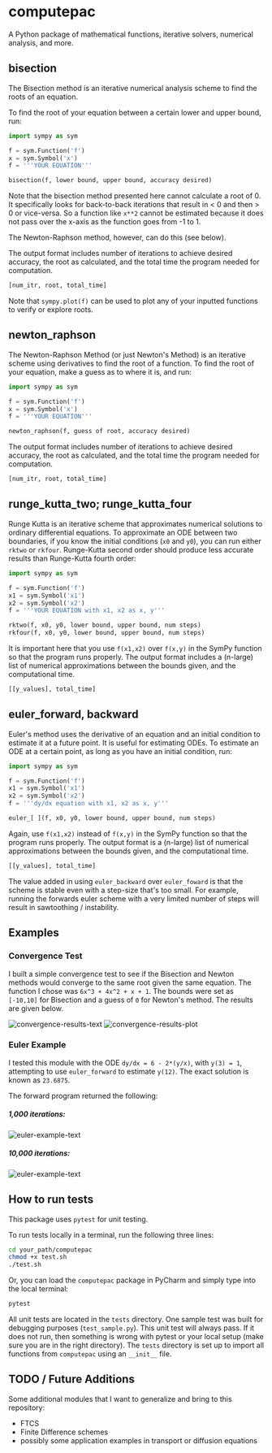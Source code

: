 # computepac
A Python package of mathematical functions, iterative solvers, numerical analysis, and more.

## bisection
The Bisection method is an iterative numerical analysis scheme to find the roots of an equation.

To find the root of your equation between a certain lower and upper bound, run:

```python
import sympy as sym

f = sym.Function('f')
x = sym.Symbol('x')
f = '''YOUR EQUATION'''

bisection(f, lower bound, upper bound, accuracy desired)
```

Note that the bisection method presented here cannot calculate a root  of 0.  It specifically looks for
back-to-back iterations that result in < 0 and then > 0 or vice-versa.  So a function like `x**2` cannot be
estimated because it does not pass over the x-axis as the function goes from -1 to 1.

The Newton-Raphson method, however, can do this (see below).

The output format includes number of iterations to achieve desired accuracy, the root as calculated,
and the total time the program needed for computation.

```python
[num_itr, root, total_time]
```

Note that `sympy.plot(f)` can be used to plot any of your inputted functions to verify or explore roots.


## newton_raphson
The Newton-Raphson Method (or just Newton's Method) is an iterative scheme using derivatives to find
the root of a function.  To find the root of your equation, make a guess as to where it is, and run:

```python
import sympy as sym

f = sym.Function('f')
x = sym.Symbol('x')
f = '''YOUR EQUATION'''

newton_raphson(f, guess of root, accuracy desired)
```

The output format includes number of iterations to achieve desired accuracy, the root as calculated,
and the total time the program needed for computation.

```python
[num_itr, root, total_time]
```


## runge_kutta_two; runge_kutta_four
Runge Kutta is an iterative scheme that approximates numerical solutions to ordinary differential equations.  To 
approximate an ODE between two boundaries, if you know the initial conditions (`x0` and `y0`), you can run either
`rktwo` or `rkfour`.  Runge-Kutta second order should produce less accurate results than Runge-Kutta fourth order:

```python
import sympy as sym

f = sym.Function('f')
x1 = sym.Symbol('x1')
x2 = sym.Symbol('x2')
f = '''YOUR EQUATION with x1, x2 as x, y'''

rktwo(f, x0, y0, lower bound, upper bound, num steps)
rkfour(f, x0, y0, lower bound, upper bound, num steps)
```

It is important here that you use `f(x1,x2)` over `f(x,y)` in the SymPy function so that the program runs properly.
The output format includes a (n-large) list of numerical approximations between the bounds given, and the computational
time.

```python
[[y_values], total_time]
```


## euler_forward, backward
Euler's method uses the derivative of an equation and an initial condition to estimate it at a future point.  It is 
useful for estimating ODEs.  To estimate an ODE at a certain point, as long as you have an initial condition,
run:

```python
import sympy as sym

f = sym.Function('f')
x1 = sym.Symbol('x1')
x2 = sym.Symbol('x2')
f = '''dy/dx equation with x1, x2 as x, y'''

euler_[ ](f, x0, y0, lower bound, upper bound, num steps)
```

Again, use `f(x1,x2)` instead of `f(x,y)` in the SymPy function so that the program runs properly.
The output format is a (n-large) list of numerical approximations between the bounds given, and the computational
time.

```python
[[y_values], total_time]
```

The value added in using `euler_backward` over `euler_foward` is that the scheme is stable even with a step-size 
that's too small.  For example, running the forwards euler scheme with a very limited number of steps will result in 
sawtoothing / instability.


## Examples
### Convergence Test
I built a simple convergence test to see if the Bisection and Newton methods would converge to the same root given
the same equation.  The function I chose was `6x^3 + 4x^2 + x + 1`.  The bounds were set as `[-10,10]` for Bisection and a guess of `0` for Newton's method.  The 
results are given below.

![convergence-results-text](./plots/convergence_example_text.png)
![convergence-results-plot](./plots/convergence_example.png)


### Euler Example
I tested this module with the ODE `dy/dx = 6 - 2*(y/x)`, with `y(3) = 1`, attempting to use
`euler_forward` to estimate `y(12)`.  The exact solution is known as `23.6875`.

The forward program returned the following:

##### 1,000 iterations:

![euler-example-text](plots/euler_example_1000.png)

##### 10,000 iterations:

![euler-example-text](plots/euler_example_10000.png)


 ## How to run tests
This package uses `pytest` for unit testing.

To run tests locally in a terminal, run the following three lines:

```bash
cd your_path/computepac
chmod +x test.sh
./test.sh
```

Or, you can load the `computepac` package in PyCharm and simply type into the local terminal:

```bash
pytest
```

All unit tests are located in the `tests` directory.  One sample test was built for debugging purposes
(`test_sample.py`).  This unit test will always pass.  If it does not run, then something is wrong with
pytest or your local setup (make sure you are in the right directory).  The `tests` directory is set up 
to import all functions from `computepac` using an `__init__` file.


## TODO / Future Additions

Some additional modules that I want to generalize and bring to this repository:
- FTCS
- Finite Difference schemes
- possibly some application examples in transport or diffusion equations
